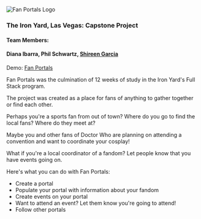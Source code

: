![Fan Portals Logo](https://github.com/AgentShir/fanclubportals/blob/master/client/src/images/logo_dk_blue.png)

### The Iron Yard, Las Vegas: Capstone Project

#### Team Members: 
#### Diana Ibarra, Phil Schwartz, [Shireen Garcia](http://www.shireengarcia.com)

Demo: [Fan Portals](http://fanportals.herokuapp.com/)

Fan Portals was the culmination of 12 weeks of study in the Iron Yard's Full Stack program. 

The project was created as a place for fans of anything to gather together or find each other.  

Perhaps you're a sports fan from out of town?
Where do you go to find the local fans?  Where do they meet at?

Maybe you and other fans of Doctor Who are planning on attending a convention and want to coordinate your cosplay!

What if you're a local coordinator of a fandom? Let people know that you have events going on.

Here's what you can do with Fan Portals:
* Create a portal
* Populate your portal with information about your fandom
* Create events on your portal
* Want to attend an event? Let them know you're going to attend!
* Follow other portals
